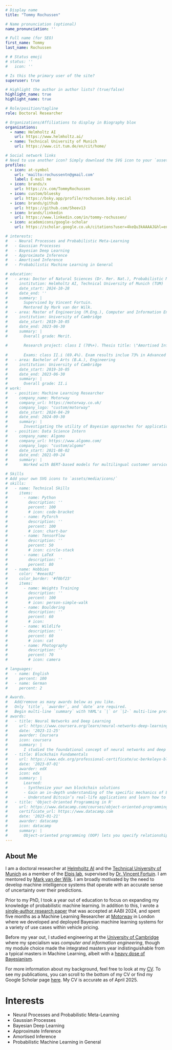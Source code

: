 ```yaml
---
# Display name
title: "Tommy Rochussen"

# Name pronunciation (optional)
name_pronunciation: ''

# Full name (for SEO)
first_name: Tommy
last_name: Rochussen

# # Status emoji
# status: ''
#   icon: ''

# Is this the primary user of the site?
superuser: true

# Highlight the author in author lists? (true/false)
highlight_name: true
highlight_name: true

# Role/position/tagline
role: Doctoral Researcher

# Organizations/Affiliations to display in Biography blox
organizations:
  - name: Helmholtz AI
    url: https://www.helmholtz.ai/
  - name: Technical University of Munich
    url: https://www.cit.tum.de/en/cit/home/

# Social network links
# Need to use another icon? Simply download the SVG icon to your `assets/media/icons/` folder.
profiles:
  - icon: at-symbol
    url: 'mailto:rochussentn@gmail.com'
    label: E-mail me
  - icon: brands/x
    url: https://x.com/TommyRochussen
  - icon: custom/bluesky
    url: https://bsky.app/profile/rochussen.bsky.social
  - icon: brands/github
    url: https://github.com/Sheev13
  - icon: brands/linkedin
    url: https://www.linkedin.com/in/tommy-rochussen/
  - icon: academicons/google-scholar
    url: https://scholar.google.co.uk/citations?user=4keQu3kAAAAJ&hl=en&oi=ao

# interests:
#   - Neural Processes and Probabilistic Meta-Learning
#   - Gaussian Processes
#   - Bayesian Deep Learning
#   - Approximate Inference
#   - Amortised Inference
#   - Probabilistic Machine Learning in General

# education:
#   - area: Doctor of Natural Sciences (Dr. Rer. Nat.), Probabilistic Machine Learning
#     institution: Helmholtz AI, Technical University of Munich (TUM)
#     date_start: 2024-10-28
#     date_end: ''
#     summary: |
#       Supervised by Vincent Fortuin.
#       Mentored by Mark van der Wilk.
#   - area: Master of Engineering (M.Eng.), Computer and Information Engineering
#     institution: University of Cambridge
#     date_start: 2019-10-05
#     date_end: 2023-06-30
#     summary: |
#       Overall grade: Merit.
      
#       Research project: class I (70%+). Thesis title: \"Amortised Inference in Bayesian Neural Networks\". Supervised by Matt Ashman and Adrian Weller. This project resulted in a workshop paper that was accepted at AABI 2023.
      
#       Exams: class II.i (69.4%). Exam results inclue 73% in Advanced Information Theory and Coding, 72% in Probabilistic Machine Learning, 90% in Computational Statistics and Machine Learning.
#   - area: Bachelor of Arts (B.A.), Engineering
#     institution: University of Cambridge
#     date_start: 2019-10-05
#     date_end: 2023-06-30
#     summary: |
#       Overall grade: II.i
# work:
#   - position: Machine Learning Researcher
#     company_name: Motorway
#     company_url: https://motorway.co.uk/
#     company_logo: "custom/motorway"
#     date_start: 2024-04-29
#     date_end: 2024-09-30
#     summary: |
#       Investigating the utility of Bayesian approaches for applications in vehicle pricing.
#   - position: Data Science Intern
#     company_name: Algomo
#     company_url: https://www.algomo.com/
#     company_logo: "custom/algomo"
#     date_start: 2021-08-02
#     date_end: 2021-09-24
#     summary: |
#       Worked with BERT-based models for multilingual customer service chatbots.

# Skills
# Add your own SVG icons to `assets/media/icons/`
# skills:
#   - name: Technical Skills
#     items:
#       - name: Python
#         description: ''
#         percent: 100
#         # icon: code-bracket
#       - name: PyTorch
#         description: ''
#         percent: 100
#         # icon: chart-bar
#       - name: TensorFlow
#         description: ''
#         percent: 50
#         # icon: circle-stack
#       - name: LaTeX
#         description: ''
#         percent: 80
#   - name: Hobbies
#     color: '#eeac02'
#     color_border: '#f0bf23'
#     items:
#       - name: Weights Training
#         description: ''
#         percent: 100
#         # icon: person-simple-walk
#       - name: Bouldering
#         description: ''
#         percent: 60
#         # icon: 
#       - name: Wildlife
#         description: ''
#         percent: 60
#         # icon: cat
#       - name: Photography
#         description: ''
#         percent: 70
#         # icon: camera

# languages:
#   - name: English
#     percent: 100
#   - name: German
#     percent: 2

# Awards.
#   Add/remove as many awards below as you like.
#   Only `title`, `awarder`, and `date` are required.
#   Begin multi-line `summary` with YAML's `|` or `|2-` multi-line prefix and indent 2 spaces below.
# awards:
#   - title: Neural Networks and Deep Learning
#     url: https://www.coursera.org/learn/neural-networks-deep-learning
#     date: '2023-11-25'
#     awarder: Coursera
#     icon: coursera
#     summary: |
#       I studied the foundational concept of neural networks and deep learning. By the end, I was familiar with the significant technological trends driving the rise of deep learning; build, train, and apply fully connected deep neural networks; implement efficient (vectorized) neural networks; identify key parameters in a neural network’s architecture; and apply deep learning to your own applications.
#   - title: Blockchain Fundamentals
#     url: https://www.edx.org/professional-certificate/uc-berkeleyx-blockchain-fundamentals
#     date: '2023-07-01'
#     awarder: edX
#     icon: edx
#     summary: |
#       Learned:
#       - Synthesize your own blockchain solutions
#       - Gain an in-depth understanding of the specific mechanics of Bitcoin
#       - Understand Bitcoin’s real-life applications and learn how to attack and destroy Bitcoin, Ethereum, smart contracts and Dapps, and alternatives to Bitcoin’s Proof-of-Work consensus algorithm
#   - title: 'Object-Oriented Programming in R'
#     url: https://www.datacamp.com/courses/object-oriented-programming-with-s3-and-r6-in-r
#     certificate_url: https://www.datacamp.com
#     date: '2023-01-21'
#     awarder: datacamp
#     icon: datacamp
#     summary: |
#       Object-oriented programming (OOP) lets you specify relationships between functions and the objects that they can act on, helping you manage complexity in your code. This is an intermediate level course, providing an introduction to OOP, using the S3 and R6 systems. S3 is a great day-to-day R programming tool that simplifies some of the functions that you write. R6 is especially useful for industry-specific analyses, working with web APIs, and building GUIs.
---
```


## About Me

I am a doctoral researcher at [Helmholtz AI](https://www.helmholtz.ai/) and the [Technical University of Munich](https://www.tum.de/en/) as a member of the [Elpis lab](https://fortuinlab.github.io/), supervised by [Dr. Vincent Fortuin](https://fortuin.github.io/). I am mentored by [Mark van der Wilk](https://mvdw.uk/). I am broadly motivated by the need to develop machine intelligence systems that operate with an accurate sense of uncertainty over their predictions.

Prior to my PhD, I took a year out of education to focus on expanding my knowledge of probabilistic machine learning. In addition to this, I wrote a [single-author research paper](https://arxiv.org/abs/2405.17666) that was accepted at AABI 2024, and spent five months as a Machine Learning Researcher at [Motorway](https://motorway.co.uk/) in London where we developed and deployed Bayesian machine learning systems for a variety of use cases within vehicle pricing.

Before my year out, I studied engineering at the [University of Cambridge](https://www.cam.ac.uk/) where my specialism was *computer and information engineering*, though my module choice made the integrated masters year indistinguishable from a typical masters in Machine Learning, albeit with a [heavy dose of Bayesianism](https://mlg.eng.cam.ac.uk/blog/2021/03/31/what-keeps-a-bayesian-awake-at-night-part-1.html).

For more information about my background, feel free to look at my [CV](uploads/tnr_cv.pdf). To see my publications, you can scroll to the bottom of my CV or find my Google Scholar page [here](https://scholar.google.com/citations?user=4keQu3kAAAAJ&hl). My CV is accurate as of April 2025.

# Interests

  - Neural Processes and Probabilistic Meta-Learning
  - Gaussian Processes
  - Bayesian Deep Learning
  - Approximate Inference
  - Amortised Inference
  - Probabilistic Machine Learning in General
